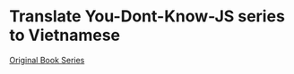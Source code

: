 # Translate You-Dont-Know-JS series to Vietnamese

[Original Book Series](https://github.com/getify/You-Dont-Know-JS)